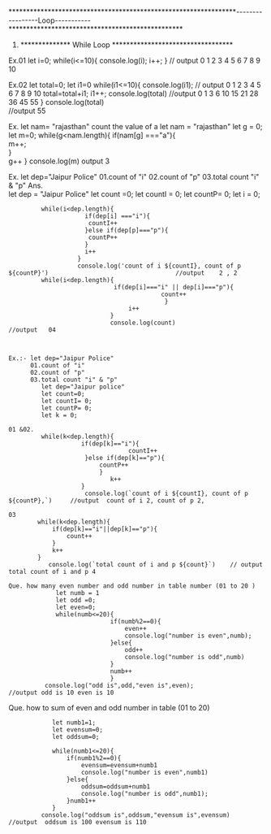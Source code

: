 ****************************************************************-----------------Loop----------- *************************************************

   01. ************** While Loop **********************************

 Ex.01
            let i=0;
            while(i<=10){
                console.log(i);
                i++;
            }
                //   output 0 1 2 3 4 5 6 7 8 9 10

Ex.02
            let total=0;
            let i1=0
            while(i1<=10){
                console.log(i1);     //   output 0 1 2 3 4 5 6 7 8 9 10
                total=total+i1;
                i1++;
                 console.log(total)     //output 0 1 3 6 10 15 21 28 36 45 55
            }
            console.log(total)   
                                        //output  55   
            
            
 Ex. let nam= "rajasthan" count the  value of a
            let nam = "rajasthan"
            let g = 0;
            let m=0;
             while(g<nam.length){
                               if(nam[g] ==="a"){                           
                                   m++;  
                                  }     
                                  g++
                                }
                            console.log(m)   output  3

Ex.  let dep="Jaipur Police"
     01.count of "i"
     02.count of "p"
     03.total count "i" & "p"
Ans.  
      let dep = "Jaipur Police"
      let count =0;
      let countI = 0;
      let countP= 0;
      let i = 0;
     
     
             while(i<dep.length){
                         if(dep[i] ==="i"){
                          countI++
                         }else if(dep[p]==="p"){
                          countP++
                         }
                         i++
                       }
                       console.log('count of i ${countI}, count of p ${countP}')                                   //output    2 , 2
             while(i<dep.length){
                                 if(dep[i]==="i" || dep[i]==="p"){
                                              count++
                                               }
                                     i++
                                }
                                console.log(count)                                                                  //output   04



    Ex.:- let dep="Jaipur Police"
          01.count of "i"
          02.count of "p"
          03.total count "i" & "p"
             let dep="Jaipur police"
             let count=0;
             let countI= 0;
             let countP= 0;
             let k = 0;
                            
    01 &02.
             while(k<dep.length){
                        if(dep[k]=="i"){
                                     countI++
                         }else if(dep[k]=="p"){
                             countP++
                             }
                                k++
                        }
                         console.log(`count of i ${countI}, count of p ${countP},`)     //output  count of i 2, count of p 2,

    03
            while(k<dep.length){
                if(dep[k]=="i"||dep[k]=="p"){
                    count++
                }
                k++
            }
               console.log(`total count of i and p ${count}`)    // output total count of i and p 4                            
                                                                                    
    Que. how many even number and odd number in table number (01 to 20 ) 
                 let numb = 1
                 let odd =0;
                 let even=0;
                 while(numb<=20){
                                if(numb%2==0){
                                    even++
                                    console.log("number is even",numb);
                                }else{
                                    odd++
                                    console.log("number is odd",numb)
                                }
                                numb++
                                }                        
              console.log("odd is",odd,"even is",even);                                 //output odd is 10 even is 10


Que. how to sum of even and odd number in table (01 to 20)
     
                let numb1=1;
                let evensum=0;
                let oddsum=0;

                while(numb1<=20){
                    if(numb1%2==0){
                        evensum=evensum+numb1
                        console.log("number is even",numb1)
                    }else{
                        oddsum=oddsum+numb1
                        console.log("number is odd",numb1);
                    }numb1++
                }
             console.log("oddsum is",oddsum,"evensum is",evensum)                        //output  oddsum is 100 evensum is 110

